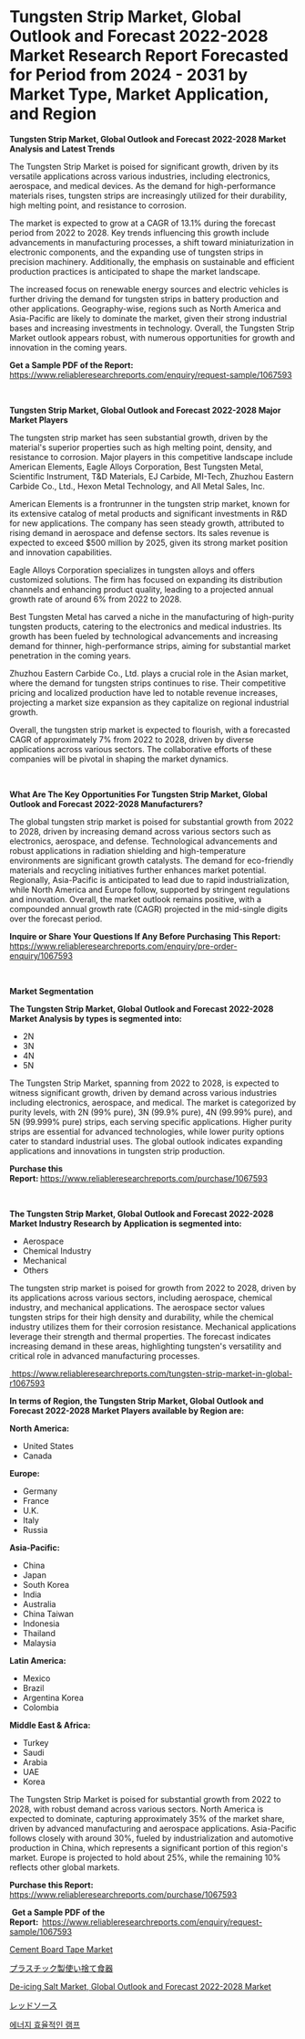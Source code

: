 <p><h1>Tungsten Strip Market, Global Outlook and Forecast 2022-2028 Market Research Report Forecasted for Period from 2024 -  2031 by Market Type, Market Application, and Region</h1></p><p><strong>Tungsten Strip Market, Global Outlook and Forecast 2022-2028 Market Analysis and Latest Trends</strong></p>
<p><p>The Tungsten Strip Market is poised for significant growth, driven by its versatile applications across various industries, including electronics, aerospace, and medical devices. As the demand for high-performance materials rises, tungsten strips are increasingly utilized for their durability, high melting point, and resistance to corrosion. </p><p>The market is expected to grow at a CAGR of 13.1% during the forecast period from 2022 to 2028. Key trends influencing this growth include advancements in manufacturing processes, a shift toward miniaturization in electronic components, and the expanding use of tungsten strips in precision machinery. Additionally, the emphasis on sustainable and efficient production practices is anticipated to shape the market landscape.</p><p>The increased focus on renewable energy sources and electric vehicles is further driving the demand for tungsten strips in battery production and other applications. Geography-wise, regions such as North America and Asia-Pacific are likely to dominate the market, given their strong industrial bases and increasing investments in technology. Overall, the Tungsten Strip Market outlook appears robust, with numerous opportunities for growth and innovation in the coming years.</p></p>
<p><strong>Get a Sample PDF of the Report:&nbsp;</strong> <a href="https://www.reliableresearchreports.com/enquiry/request-sample/1067593">https://www.reliableresearchreports.com/enquiry/request-sample/1067593</a></p>
<p>&nbsp;</p>
<p><strong>Tungsten Strip Market, Global Outlook and Forecast 2022-2028 Major Market Players</strong></p>
<p><p>The tungsten strip market has seen substantial growth, driven by the material's superior properties such as high melting point, density, and resistance to corrosion. Major players in this competitive landscape include American Elements, Eagle Alloys Corporation, Best Tungsten Metal, Scientific Instrument, T&D Materials, EJ Carbide, MI-Tech, Zhuzhou Eastern Carbide Co., Ltd., Hexon Metal Technology, and All Metal Sales, Inc.</p><p>American Elements is a frontrunner in the tungsten strip market, known for its extensive catalog of metal products and significant investments in R&D for new applications. The company has seen steady growth, attributed to rising demand in aerospace and defense sectors. Its sales revenue is expected to exceed $500 million by 2025, given its strong market position and innovation capabilities.</p><p>Eagle Alloys Corporation specializes in tungsten alloys and offers customized solutions. The firm has focused on expanding its distribution channels and enhancing product quality, leading to a projected annual growth rate of around 6% from 2022 to 2028. </p><p>Best Tungsten Metal has carved a niche in the manufacturing of high-purity tungsten products, catering to the electronics and medical industries. Its growth has been fueled by technological advancements and increasing demand for thinner, high-performance strips, aiming for substantial market penetration in the coming years.</p><p>Zhuzhou Eastern Carbide Co., Ltd. plays a crucial role in the Asian market, where the demand for tungsten strips continues to rise. Their competitive pricing and localized production have led to notable revenue increases, projecting a market size expansion as they capitalize on regional industrial growth.</p><p>Overall, the tungsten strip market is expected to flourish, with a forecasted CAGR of approximately 7% from 2022 to 2028, driven by diverse applications across various sectors. The collaborative efforts of these companies will be pivotal in shaping the market dynamics.</p></p>
<p>&nbsp;</p>
<p><strong>What Are The Key Opportunities For Tungsten Strip Market, Global Outlook and Forecast 2022-2028 Manufacturers?</strong></p>
<p><p>The global tungsten strip market is poised for substantial growth from 2022 to 2028, driven by increasing demand across various sectors such as electronics, aerospace, and defense. Technological advancements and robust applications in radiation shielding and high-temperature environments are significant growth catalysts. The demand for eco-friendly materials and recycling initiatives further enhances market potential. Regionally, Asia-Pacific is anticipated to lead due to rapid industrialization, while North America and Europe follow, supported by stringent regulations and innovation. Overall, the market outlook remains positive, with a compounded annual growth rate (CAGR) projected in the mid-single digits over the forecast period.</p></p>
<p><strong>Inquire or Share Your Questions If Any Before Purchasing This Report:</strong> <a href="https://www.reliableresearchreports.com/enquiry/pre-order-enquiry/1067593">https://www.reliableresearchreports.com/enquiry/pre-order-enquiry/1067593</a></p>
<p>&nbsp;</p>
<p><strong>Market Segmentation</strong></p>
<p><strong>The Tungsten Strip Market, Global Outlook and Forecast 2022-2028 Market Analysis by types is segmented into:</strong></p>
<p><ul><li>2N</li><li>3N</li><li>4N</li><li>5N</li></ul></p>
<p><p>The Tungsten Strip Market, spanning from 2022 to 2028, is expected to witness significant growth, driven by demand across various industries including electronics, aerospace, and medical. The market is categorized by purity levels, with 2N (99% pure), 3N (99.9% pure), 4N (99.99% pure), and 5N (99.999% pure) strips, each serving specific applications. Higher purity strips are essential for advanced technologies, while lower purity options cater to standard industrial uses. The global outlook indicates expanding applications and innovations in tungsten strip production.</p></p>
<p><strong>Purchase this Report:&nbsp;</strong><a href="https://www.reliableresearchreports.com/purchase/1067593">https://www.reliableresearchreports.com/purchase/1067593</a></p>
<p>&nbsp;</p>
<p><strong>The Tungsten Strip Market, Global Outlook and Forecast 2022-2028 Market Industry Research by Application is segmented into:</strong></p>
<p><ul><li>Aerospace</li><li>Chemical Industry</li><li>Mechanical</li><li>Others</li></ul></p>
<p><p>The tungsten strip market is poised for growth from 2022 to 2028, driven by its applications across various sectors, including aerospace, chemical industry, and mechanical applications. The aerospace sector values tungsten strips for their high density and durability, while the chemical industry utilizes them for their corrosion resistance. Mechanical applications leverage their strength and thermal properties. The forecast indicates increasing demand in these areas, highlighting tungsten's versatility and critical role in advanced manufacturing processes.</p></p>
<p><a href="https://www.reliableresearchreports.com/tungsten-strip-market-in-global-r1067593">&nbsp;https://www.reliableresearchreports.com/tungsten-strip-market-in-global-r1067593</a></p>
<p><strong>In terms of Region, the Tungsten Strip Market, Global Outlook and Forecast 2022-2028 Market Players available by Region are:</strong></p>
<p>
    <p> <strong> North America: </strong>
        <ul>
            <li>United States</li>
            <li>Canada</li>
        </ul>
        </p> 
    <p> <strong> Europe: </strong>
        <ul>
            <li>Germany</li>
            <li>France</li>
            <li>U.K.</li>
            <li>Italy</li>
            <li>Russia</li>
        </ul>
        </p> 
    <p> <strong> Asia-Pacific: </strong>
        <ul>
            <li>China</li>
            <li>Japan</li>
            <li>South Korea</li>
            <li>India</li>
            <li>Australia</li>
            <li>China Taiwan</li>
            <li>Indonesia</li>
            <li>Thailand</li>
            <li>Malaysia</li>
        </ul>
        </p> 
    <p> <strong> Latin America: </strong>
        <ul>
            <li>Mexico</li>
            <li>Brazil</li>
            <li>Argentina Korea</li>
            <li>Colombia</li>
        </ul>
        </p> 
    <p> <strong> Middle East & Africa: </strong>
        <ul>
            <li>Turkey</li>
            <li>Saudi</li>
            <li>Arabia</li>
            <li>UAE</li>
            <li>Korea</li>
        </ul>
    </p>
    </p>
<p><p>The Tungsten Strip Market is poised for substantial growth from 2022 to 2028, with robust demand across various sectors. North America is expected to dominate, capturing approximately 35% of the market share, driven by advanced manufacturing and aerospace applications. Asia-Pacific follows closely with around 30%, fueled by industrialization and automotive production in China, which represents a significant portion of this region's market. Europe is projected to hold about 25%, while the remaining 10% reflects other global markets.</p></p>
<p><strong>Purchase this Report: </strong><a href="https://www.reliableresearchreports.com/purchase/1067593">https://www.reliableresearchreports.com/purchase/1067593</a></p>
<p>&nbsp;<strong>Get a Sample PDF of the Report:&nbsp;&nbsp;</strong><a href="https://www.reliableresearchreports.com/enquiry/request-sample/1067593">https://www.reliableresearchreports.com/enquiry/request-sample/1067593</a></p>
<p><strong></strong></p>
<p><p><a href="https://medium.com/@brisistensen57567/market-leaders-and-laggards-global-cement-board-tape-market-trends-and-forecast-2024-2031-1a6e26f8cac0">Cement Board Tape Market</a></p><p><a href="https://medium.com/@marlanamarvn/%E3%83%97%E3%83%A9%E3%82%B9%E3%83%81%E3%83%83%E3%82%AF%E4%BD%BF%E3%81%84%E6%8D%A8%E3%81%A6%E9%A3%9F%E5%99%A8%E5%B8%82%E5%A0%B4-%E3%82%B0%E3%83%AD%E3%83%BC%E3%83%90%E3%83%AB%E5%B8%82%E5%A0%B4%E5%8B%95%E5%90%91%E3%81%A8%E8%B2%A9%E5%A3%B2%E3%83%88%E3%83%AC%E3%83%B3%E3%83%892024%E5%B9%B4%E3%81%8B%E3%82%892031%E5%B9%B4%E3%81%BE%E3%81%A7-e0072cb4e53c">プラスチック製使い捨て食器</a></p><p><a href="https://github.com/mahnoor2003/Market-Research-Report-List-6/blob/main/de-icing-salt-market-global-outlook-and-forecast-2022-2028-market.md">De-icing Salt Market, Global Outlook and Forecast 2022-2028 Market</a></p><p><a href="https://medium.com/@marlanamarvn/%E6%88%90%E5%8A%9F%E3%81%B8%E3%81%AE%E6%88%A6%E7%95%A5%E7%9A%84%E3%83%AD%E3%83%BC%E3%83%89%E3%83%9E%E3%83%83%E3%83%97-%E3%82%B0%E3%83%AD%E3%83%BC%E3%83%90%E3%83%AB%E3%83%AC%E3%83%83%E3%83%89%E3%82%BD%E3%83%BC%E3%82%B9%E5%B8%82%E5%A0%B4%E5%88%86%E6%9E%90-2024-2031-0aec473e84ea">レッドソース</a></p><p><a href="https://medium.com/@williambatz03/%EC%97%90%EB%84%88%EC%A7%80-%ED%9A%A8%EC%9C%A8%EC%A0%81%EC%9D%B8-%EC%A1%B0%EB%AA%85-%EC%8B%9C%EC%9E%A5-%ED%83%90%EC%83%89-2024%EB%85%84%EB%B6%80%ED%84%B0-2031%EB%85%84%EA%B9%8C%EC%A7%80%EC%9D%98-%EC%A0%84%EB%AC%B8%EA%B0%80-%EB%B6%84%EC%84%9D-%EB%B0%8F-%EC%8B%9C%EC%9E%A5-%EC%A0%84%EB%A7%9D-6ef7ee80d8f8">에너지 효율적인 램프</a></p></p>